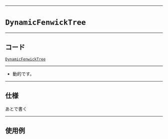_____

# `DynamicFenwickTree`

_____

## コード

[`DynamicFenwickTree`](https://github.com/titanium-22/Library_py/blob/main/DataStructures/FenwickTree/DynamicFenwickTree.py)
<!-- code=https://github.com/titanium-22/Library_py/blob/main/DataStructures\FenwickTree\DynamicFenwickTree.py -->

_____

- 動的です。

_____

## 仕様

あとで書く

_____

## 使用例

```python
```

